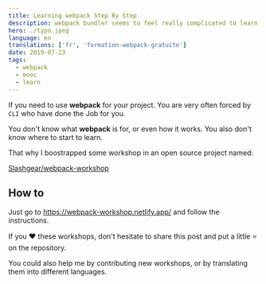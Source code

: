 ```yaml
---
title: Learning webpack Step By Step
description: webpack bundler seems to feel really complicated to learn but it tend to be much more simpler now. I made up some workshops in order to learn concepts.
hero: ./typo.jpeg
language: en
translations: ['fr', 'formation-webpack-gratuite']
date: 2019-07-23
tags:
  - webpack
  - mooc
  - learn
---
```


If you need to use **webpack** for your project. You are very often forced by `CLI` who have done the Job for you.

You don't know what **webpack** is for, or even how it works. You also don't know where to start to learn.

That why I boostrapped some workshop in an open source project named:

[Slashgear/webpack-workshop](https://github.com/Slashgear/webpack-workshop)

## How to

Just go to https://webpack-workshop.netlify.app/ and follow the instructions.

If you ❤️ these workshops, don't hesitate to share this post and put a little ⭐️ on the repository.

You could also help me by contributing new workshops, or by translating them into different languages.
